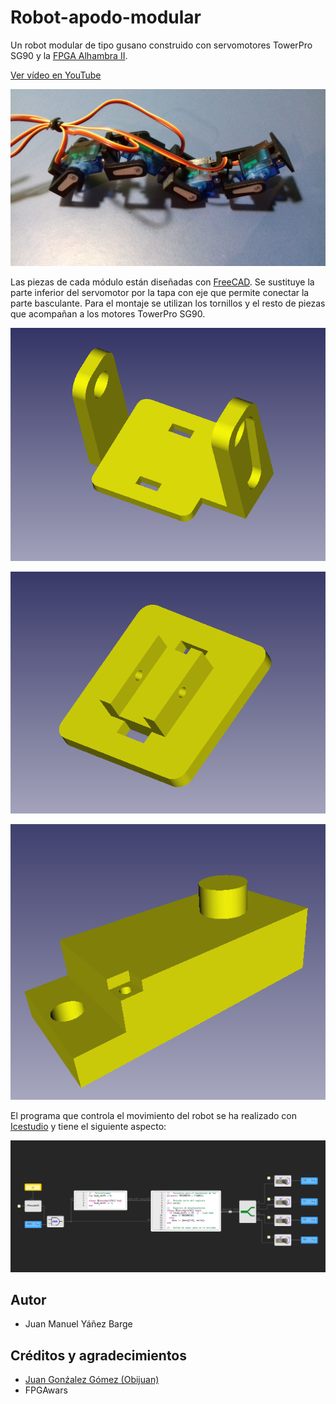# Robot-apodo-modular
Un robot modular de tipo gusano construido con servomotores TowerPro SG90 y la [FPGA Alhambra II](https://alhambrabits.com/).

[Ver vídeo en YouTube](https://www.youtube.com/watch?v=wSCS9yxx6VE&ab_channel=EstopaVEVO)

![](https://github.com/JuanMYB/Robot-apodo-modular/blob/main/Imagenes/foto_robot.jpg)

Las piezas de cada módulo están diseñadas con [FreeCAD](https://www.freecadweb.org/). Se sustituye la parte inferior del servomotor por la tapa con eje que permite conectar la parte basculante. Para el montaje se utilizan los tornillos y el resto de piezas que acompañan a los motores TowerPro SG90.

![](https://github.com/JuanMYB/Robot-apodo-modular/blob/main/Imagenes/basculante_servo.png)

![](https://github.com/JuanMYB/Robot-apodo-modular/blob/main/Imagenes/base_servo.png)

![](https://github.com/JuanMYB/Robot-apodo-modular/blob/main/Imagenes/tapa_servo.png)

El programa que controla el movimiento del robot se ha realizado con [Icestudio](https://icestudio.io/) y tiene el siguiente aspecto:

![](https://github.com/JuanMYB/Robot-apodo-modular/blob/main/Imagenes/circuito_icestudio.png)

## Autor
* Juan Manuel Yáñez Barge
## Créditos y agradecimientos
* [Juan Gonźalez Gómez (Obijuan)](https://github.com/Obijuan)
* FPGAwars
